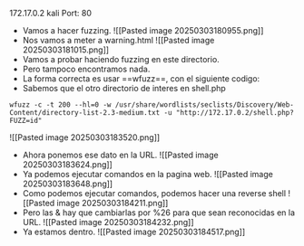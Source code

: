 172.17.0.2
kali
Port: 80

- Vamos a hacer fuzzing.
![[Pasted image 20250303180955.png]]
- Nos vamos a meter a warning.html
![[Pasted image 20250303181015.png]]
- Vamos a probar haciendo fuzzing en este directorio.
- Pero tampoco encontramos nada.
- La forma correcta es usar ==wfuzz==, con el siguiente codigo:
- Sabemos que el otro directorio de interes en shell.php
```
wfuzz -c -t 200 --hl=0 -w /usr/share/wordlists/seclists/Discovery/Web-Content/directory-list-2.3-medium.txt -u "http://172.17.0.2/shell.php?FUZZ=id"

```
![[Pasted image 20250303183520.png]]
- Ahora ponemos ese dato en la URL.
![[Pasted image 20250303183624.png]]
- Ya podemos ejecutar comandos en la pagina web.
![[Pasted image 20250303183648.png]]
- Como podemos ejecutar comandos, podemos hacer una reverse shell
![[Pasted image 20250303184211.png]]
- Pero las & hay que cambiarlas por %26 para que sean reconocidas en la URL.
![[Pasted image 20250303184232.png]]
- Ya estamos dentro.
![[Pasted image 20250303184517.png]]
